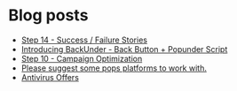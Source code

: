 # Blog posts
<!-- BLOG-POST-LIST:START -->
- [Step 14 - Success / Failure Stories](https://afflift.com/f/threads/step-14-success-failure-stories.2951/)
- [Introducing BackUnder - Back Button + Popunder Script](https://afflift.com/f/threads/introducing-backunder-back-button-popunder-script.10073/)
- [Step 10 - Campaign Optimization](https://afflift.com/f/threads/step-10-campaign-optimization.7481/)
- [Please suggest some pops platforms to work with.](https://afflift.com/f/threads/please-suggest-some-pops-platforms-to-work-with.10064/)
- [Antivirus Offers](https://afflift.com/f/threads/antivirus-offers.10093/)
<!-- BLOG-POST-LIST:END -->
